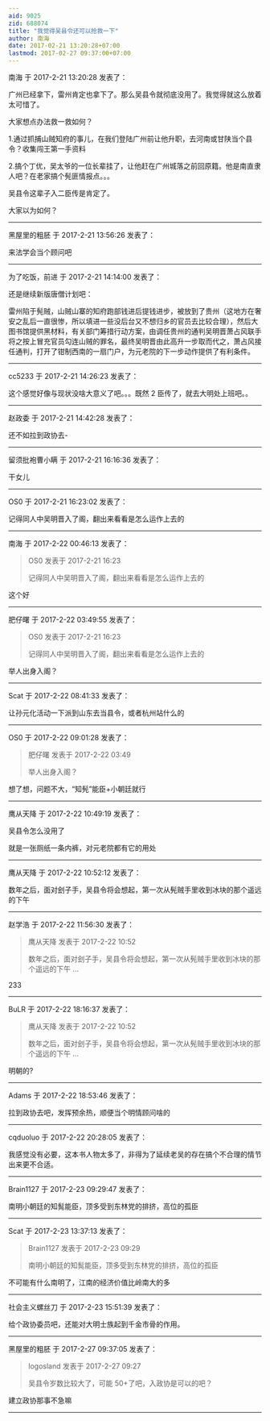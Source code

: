 ```yaml
---
aid: 9025
zid: 688074
title: "我觉得吴县令还可以抢救一下"
author: 南海
date: 2017-02-21 13:20:28+07:00
lastmod: 2017-02-27 09:37:00+07:00
---
```


南海 于 2017-2-21 13:20:28 发表了：

广州已经拿下，雷州肯定也拿下了。那么吴县令就彻底没用了。我觉得就这么放着太可惜了。

大家想点办法救一救如何？

1.通过抓捕山贼知府的事儿，在我们登陆广州前让他升职，去河南或甘陕当个县令？收集闯王第一手资料

2.搞个丁优，吴太爷的一位长辈挂了，让他赶在广州城落之前回原籍。他是南直隶人吧？在老家搞个髡匪情报点。。。

吴县令这辈子入二臣传是肯定了。

大家以为如何？

---

黑屋里的粗胚 于 2017-2-21 13:56:26 发表了：

来法学会当个顾问吧

---

为了吃饭，前进 于 2017-2-21 14:14:00 发表了：

还是继续新版唐僧计划吧：

雷州陷于髡贼，山贼山寨的知府跑部钱进后提钱进步，被放到了贵州（这地方在奢安之乱后一直很惨，所以填进一些没后台又不想归乡的官员去比较合理），然后大图书馆提供黑材料，有关部门筹措行动方案，由调任贵州的通判吴明晋萧占风联手将之按上冒充官员勾连山贼的罪名，最终吴明晋由此高升一步取而代之，萧占风接任通判，打开了钳制西南的一扇门户，为元老院的下一步动作提供了有利条件。

---

cc5233 于 2017-2-21 14:26:23 发表了：

这个感觉好像与现状没啥大意义了吧。。。既然 2 臣传了，就去大明处上班吧。。

---

赵政委 于 2017-2-21 14:42:28 发表了：

还不如拉到政协去-

---

留须批袍曹小瞒 于 2017-2-21 16:16:36 发表了：

干女儿

---

OS0 于 2017-2-21 16:23:02 发表了：

记得同人中吴明晋入了阁，翻出来看看是怎么运作上去的

---

南海 于 2017-2-22 00:46:13 发表了：

> OS0 发表于 2017-2-21 16:23
>
> 记得同人中吴明晋入了阁，翻出来看看是怎么运作上去的

这个好

---

肥仔曙 于 2017-2-22 03:49:55 发表了：

> OS0 发表于 2017-2-21 16:23
>
> 记得同人中吴明晋入了阁，翻出来看看是怎么运作上去的

举人出身入阁？

---

Scat 于 2017-2-22 08:41:33 发表了：

让孙元化活动一下派到山东去当县令，或者杭州站什么的

---

OS0 于 2017-2-22 09:01:28 发表了：

> 肥仔曙 发表于 2017-2-22 03:49
>
> 举人出身入阁？

想了想，问题不大，“知髡”能臣+小朝廷就行

---

鹰从天降 于 2017-2-22 10:49:19 发表了：

吴县令怎么没用了

就是一张厕纸一条内裤，对元老院都有它的用处

---

鹰从天降 于 2017-2-22 10:52:12 发表了：

数年之后，面对刽子手，吴县令将会想起，第一次从髡贼手里收到冰块的那个遥远的下午

---

赵学浩 于 2017-2-22 11:56:30 发表了：

> 鹰从天降 发表于 2017-2-22 10:52
>
> 数年之后，面对刽子手，吴县令将会想起，第一次从髡贼手里收到冰块的那个遥远的下午 ...

233

---

BuLR 于 2017-2-22 18:16:37 发表了：

> 鹰从天降 发表于 2017-2-22 10:52
>
> 数年之后，面对刽子手，吴县令将会想起，第一次从髡贼手里收到冰块的那个遥远的下午 ...

明朝的?

---

Adams 于 2017-2-22 18:53:46 发表了：

拉到政协去吧，发挥预余热，顺便当个明情顾问啥的

---

cqduoluo 于 2017-2-22 20:28:05 发表了：

我感觉没有必要，这本书人物太多了，非得为了延续老吴的存在搞个不合理的情节出来更不合适。

---

Brain1127 于 2017-2-23 09:29:47 发表了：

南明小朝廷的知髨能臣，顶多受到东林党的排挤，高位的孤臣

---

Scat 于 2017-2-23 13:37:13 发表了：

> Brain1127 发表于 2017-2-23 09:29
>
> 南明小朝廷的知髨能臣，顶多受到东林党的排挤，高位的孤臣

不可能有什么南明了，江南的经济价值比岭南大的多

---

社会主义螺丝刀 于 2017-2-23 15:51:39 发表了：

给个政协委员吧，还能对大明士族起到千金市骨的作用。

---

黑屋里的粗胚 于 2017-2-27 09:37:05 发表了：

> logosland 发表于 2017-2-27 09:27
>
> 吴县令岁数比较大了，可能 50+了吧，入政协是可以的吧？

建立政协那事不急嘛

---
